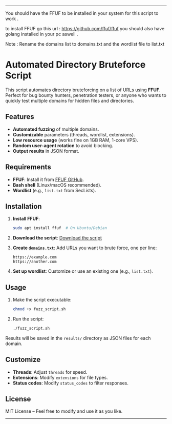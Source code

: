 

---
You should have the FFUF to be installed in your system for this script to work .

to install FFUF go this url : https://github.com/ffuf/ffuf
 you should also have golang installed in your pc aswell .   


Note : Rename the domains list to domains.txt and the wordlist file to list.txt

# Automated Directory Bruteforce Script

This script automates directory bruteforcing on a list of URLs using **FFUF**. Perfect for bug bounty hunters, penetration testers, or anyone who wants to quickly test multiple domains for hidden files and directories.

## Features

- **Automated fuzzing** of multiple domains.
- **Customizable** parameters (threads, wordlist, extensions).
- **Low resource usage** (works fine on 1GB RAM, 1-core VPS).
- **Random user-agent rotation** to avoid blocking.
- **Output results** in JSON format.

## Requirements

- **FFUF**: Install it from [FFUF GitHub](https://github.com/ffuf/ffuf).
- **Bash shell** (Linux/macOS recommended).
- **Wordlist** (e.g., `list.txt` from SecLists).

## Installation

1. **Install FFUF**:
   ```bash
   sudo apt install ffuf  # On Ubuntu/Debian
   ```

2. **Download the script**:
   [Download the script](#)

3. **Create `domains.txt`**: Add URLs you want to brute force, one per line:
   ```
   https://example.com
   https://another.com
   ```

4. **Set up wordlist**: Customize or use an existing one (e.g., `list.txt`).

## Usage

1. Make the script executable:
   ```bash
   chmod +x fuzz_script.sh
   ```

2. Run the script:
   ```bash
   ./fuzz_script.sh
   ```

Results will be saved in the `results/` directory as JSON files for each domain.

## Customize

- **Threads**: Adjust `threads` for speed.
- **Extensions**: Modify `extensions` for file types.
- **Status codes**: Modify `status_codes` to filter responses.

## License

MIT License – Feel free to modify and use it as you like.

---


